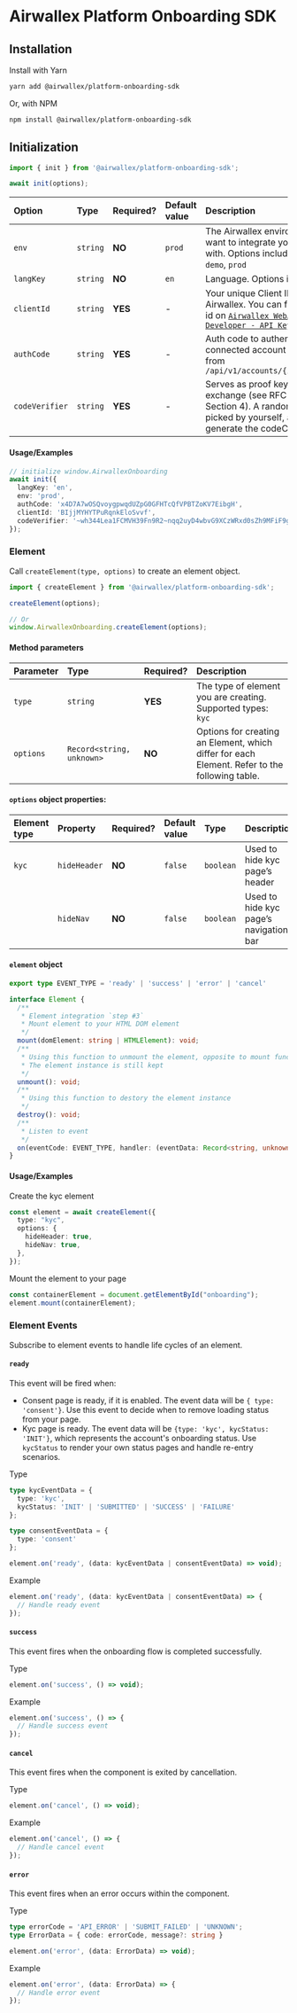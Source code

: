 # Airwallex Platform Onboarding SDK

## Installation

Install with Yarn

```bash
yarn add @airwallex/platform-onboarding-sdk
```

Or, with NPM

```bash
npm install @airwallex/platform-onboarding-sdk
```

## Initialization

```ts
import { init } from '@airwallex/platform-onboarding-sdk';

await init(options);
```

| Option         | Type     | Required? | Default value | Description                                                                                                                                                         |
| :------------- | :------- | :-------- | :------------ | :------------------------------------------------------------------------------------------------------------------------------------------------------------------ |
| `env`          | `string` | **NO**    | `prod`        | The Airwallex environment you want to integrate your application with. Options include: `staging`, `demo`, `prod`                                                   |
| `langKey`      | `string` | **NO**    | `en`          | Language. Options include: `en`, `zh`                                                                                                                               |
| `clientId`     | `string` | **YES**   | -             | Your unique Client ID issued by Airwallex. You can find the client id on [`Airwallex WebApp - Developer - API Keys`](https://www.airwallex.com/app/account/apiKeys) |
| `authCode`     | `string` | **YES**   | -             | Auth code to authenticate the connected account retrieved from `/api/v1/accounts/{id}/authorize`                                                                    |
| `codeVerifier` | `string` | **YES**   | -             | Serves as proof key for code exchange (see RFC 7636 Section 4). A random string picked by yourself, and used to generate the codeChallenge.                         |

#### Usage/Examples

```ts
// initialize window.AirwallexOnboarding
await init({
  langKey: 'en',
  env: 'prod',
  authCode: 'x4D7A7wOSQvoygpwqdUZpG0GFHTcQfVPBTZoKV7EibgH',
  clientId: 'BIjjMYHYTPuRqnkEloSvvf',
  codeVerifier: '~wh344Lea1FCMVH39Fn9R2~nqq2uyD4wbvG9XCzWRxd0sZh9MFiF9gSVkM0C-ZvrdtjBFA6Cw1EvCpJcIjaeXg1-BXCfZd25ZmvuYZAqZtjJQA3NAa~7X1sgEfbMZJwQ'',
});
```

### Element

Call `createElement(type, options)` to create an element object.

```ts
import { createElement } from '@airwallex/platform-onboarding-sdk';

createElement(options);

// Or
window.AirwallexOnboarding.createElement(options);
```

#### Method parameters

| Parameter | Type                      | Required? | Description                                                                                   |
| :-------- | :------------------------ | :-------- | :-------------------------------------------------------------------------------------------- |
| `type`    | `string`                  | **YES**   | The type of element you are creating. Supported types: `kyc`                                  |
| `options` | `Record<string, unknown>` | **NO**    | Options for creating an Element, which differ for each Element. Refer to the following table. |

#### `options` object properties:

| Element type | Property     | Required? | Default value | Type      | Description                            |
| :----------- | :----------- | :-------- | :------------ | :-------- | :------------------------------------- |
| `kyc`        | `hideHeader` | **NO**    | `false`       | `boolean` | Used to hide kyc page’s header         |
|              | `hideNav`    | **NO**    | `false`       | `boolean` | Used to hide kyc page’s navigation bar |

#### `element` object

```ts
export type EVENT_TYPE = 'ready' | 'success' | 'error' | 'cancel'

interface Element {
  /**
   * Element integration `step #3`
   * Mount element to your HTML DOM element
   */
  mount(domElement: string | HTMLElement): void;
  /**
   * Using this function to unmount the element, opposite to mount function
   * The element instance is still kept
   */
  unmount(): void;
  /**
   * Using this function to destory the element instance
   */
  destroy(): void;
  /**
   * Listen to event
   */
  on(eventCode: EVENT_TYPE, handler: (eventData: Record<string, unknown>) => void): void;
}
```

#### Usage/Examples

Create the kyc element

```ts
const element = await createElement({
  type: "kyc",
  options: {
    hideHeader: true,
    hideNav: true,
  },
});
```

Mount the element to your page

```ts
const containerElement = document.getElementById("onboarding");
element.mount(containerElement);
```

### Element Events

Subscribe to element events to handle life cycles of an element.

#### `ready`

This event will be fired when:
- Consent page is ready, if it is enabled. The event data will be `{ type: 'consent'}`. Use this event to decide when to remove loading status from your page.
- Kyc page is ready. The event data will be `{type: 'kyc', kycStatus: 'INIT'}`, which represents the account's onboarding status. Use `kycStatus` to render your own status pages and handle re-entry scenarios.

Type

```ts
type kycEventData = {
  type: 'kyc',
  kycStatus: 'INIT' | 'SUBMITTED' | 'SUCCESS' | 'FAILURE'
};

type consentEventData = {
  type: 'consent'
};

element.on('ready', (data: kycEventData | consentEventData) => void);
```

Example

```ts
element.on('ready', (data: kycEventData | consentEventData) => {
  // Handle ready event
});
```

#### `success`

This event fires when the onboarding flow is completed successfully.

Type

```ts
element.on('success', () => void);
```

Example

```ts
element.on('success', () => {
  // Handle success event
});
```

#### `cancel`

This event fires when the component is exited by cancellation.

Type

```ts
element.on('cancel', () => void);
```

Example

```ts
element.on('cancel', () => {
  // Handle cancel event
});
```

#### `error`

This event fires when an error occurs within the component.

Type

```ts
type errorCode = 'API_ERROR' | 'SUBMIT_FAILED' | 'UNKNOWN';
type ErrorData = { code: errorCode, message?: string }

element.on('error', (data: ErrorData) => void);
```

Example

```ts
element.on('error', (data: ErrorData) => {
  // Handle error event
});
```
